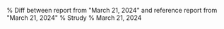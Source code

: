 % Diff between report from "March 21, 2024" and reference report from "March 21, 2024"
% Strudy
% March 21, 2024


